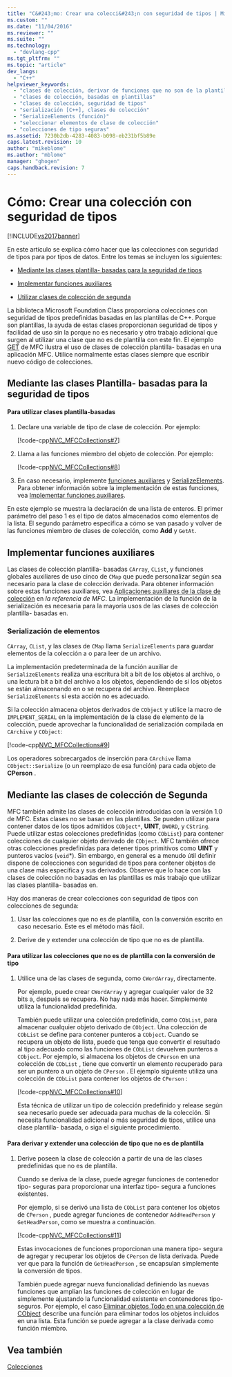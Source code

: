 ```yaml
---
title: "C&#243;mo: Crear una colecci&#243;n con seguridad de tipos | Microsoft Docs"
ms.custom: ""
ms.date: "11/04/2016"
ms.reviewer: ""
ms.suite: ""
ms.technology: 
  - "devlang-cpp"
ms.tgt_pltfrm: ""
ms.topic: "article"
dev_langs: 
  - "C++"
helpviewer_keywords: 
  - "clases de colección, derivar de funciones que no son de la plantilla"
  - "clases de colección, basadas en plantillas"
  - "clases de colección, seguridad de tipos"
  - "serialización [C++], clases de colección"
  - "SerializeElements (función)"
  - "seleccionar elementos de clase de colección"
  - "colecciones de tipo seguras"
ms.assetid: 7230b2db-4283-4083-b098-eb231bf5b89e
caps.latest.revision: 10
author: "mikeblome"
ms.author: "mblome"
manager: "ghogen"
caps.handback.revision: 7
---
```

# C&#243;mo: Crear una colecci&#243;n con seguridad de tipos
[!INCLUDE[vs2017banner](../assembler/inline/includes/vs2017banner.md)]

En este artículo se explica cómo hacer que las colecciones con seguridad de tipos para por tipos de datos.  Entre los temas se incluyen los siguientes:  
  
-   [Mediante las clases plantilla\- basadas para la seguridad de tipos](#_core_using_template.2d.based_classes_for_type_safety)  
  
-   [Implementar funciones auxiliares](#_core_implementing_helper_functions)  
  
-   [Utilizar clases de colección de segunda](#_core_using_nontemplate_collection_classes)  
  
 La biblioteca Microsoft Foundation Class proporciona colecciones con seguridad de tipos predefinidas basadas en las plantillas de C\+\+.  Porque son plantillas, la ayuda de estas clases proporcionan seguridad de tipos y facilidad de uso sin la porque no es necesario y otro trabajo adicional que surgen al utilizar una clase que no es de plantilla con este fin.  El ejemplo [GET](../top/visual-cpp-samples.md) de MFC ilustra el uso de clases de colección plantilla\- basadas en una aplicación MFC.  Utilice normalmente estas clases siempre que escribir nuevo código de colecciones.  
  
##  <a name="_core_using_template.2d.based_classes_for_type_safety"></a> Mediante las clases Plantilla\- basadas para la seguridad de tipos  
  
#### Para utilizar clases plantilla\-basadas  
  
1.  Declare una variable de tipo de clase de colección.  Por ejemplo:  
  
     [!code-cpp[NVC_MFCCollections#7](../mfc/codesnippet/CPP/how-to-make-a-type-safe-collection_1.cpp)]  
  
2.  Llama a las funciones miembro del objeto de colección.  Por ejemplo:  
  
     [!code-cpp[NVC_MFCCollections#8](../mfc/codesnippet/CPP/how-to-make-a-type-safe-collection_2.cpp)]  
  
3.  En caso necesario, implemente [funciones auxiliares](../mfc/reference/collection-class-helpers.md) y [SerializeElements](../Topic/SerializeElements.md).  Para obtener información sobre la implementación de estas funciones, vea [Implementar funciones auxiliares](#_core_implementing_helper_functions).  
  
 En este ejemplo se muestra la declaración de una lista de enteros.  El primer parámetro del paso 1 es el tipo de datos almacenados como elementos de la lista.  El segundo parámetro especifica a cómo se van pasado y volver de las funciones miembro de clases de colección, como **Add** y `GetAt`.  
  
##  <a name="_core_implementing_helper_functions"></a> Implementar funciones auxiliares  
 Las clases de colección plantilla\- basadas `CArray`, `CList`, y funciones globales auxiliares de uso cinco de `CMap` que puede personalizar según sea necesario para la clase de colección derivada.  Para obtener información sobre estas funciones auxiliares, vea [Aplicaciones auxiliares de la clase de colección](../mfc/reference/collection-class-helpers.md) en *la referencia de MFC*.  La implementación de la función de la serialización es necesaria para la mayoría usos de las clases de colección plantilla\- basadas en.  
  
###  <a name="_core_serializing_elements"></a> Serialización de elementos  
 `CArray`, `CList`, y las clases de `CMap` llama `SerializeElements` para guardar elementos de la colección a o para leer de un archivo.  
  
 La implementación predeterminada de la función auxiliar de `SerializeElements` realiza una escritura bit a bit de los objetos al archivo, o una lectura bit a bit del archivo a los objetos, dependiendo de si los objetos se están almacenando en o se recupera del archivo.  Reemplace `SerializeElements` si esta acción no es adecuado.  
  
 Si la colección almacena objetos derivados de `CObject` y utilice la macro de `IMPLEMENT_SERIAL` en la implementación de la clase de elemento de la colección, puede aprovechar la funcionalidad de serialización compilada en `CArchive` y `CObject`:  
  
 [!code-cpp[NVC_MFCCollections#9](../mfc/codesnippet/CPP/how-to-make-a-type-safe-collection_3.cpp)]  
  
 Los operadores sobrecargados de inserción para `CArchive` llama `CObject::Serialize` \(o un reemplazo de esa función\) para cada objeto de **CPerson** .  
  
##  <a name="_core_using_nontemplate_collection_classes"></a> Mediante las clases de colección de Segunda  
 MFC también admite las clases de colección introducidas con la versión 1.0 de MFC.  Estas clases no se basan en las plantillas.  Se pueden utilizar para contener datos de los tipos admitidos `CObject*`, **UINT**, `DWORD`, y `CString`.  Puede utilizar estas colecciones predefinidas \(como `CObList`\) para contener colecciones de cualquier objeto derivado de `CObject`.  MFC también ofrece otras colecciones predefinidas para detener tipos primitivos como **UINT** y punteros vacíos \(`void`\*\).  Sin embargo, en general es a menudo útil definir dispone de colecciones con seguridad de tipos para contener objetos de una clase más específica y sus derivados.  Observe que lo hace con las clases de colección no basadas en las plantillas es más trabajo que utilizar las clases plantilla\- basadas en.  
  
 Hay dos maneras de crear colecciones con seguridad de tipos con colecciones de segunda:  
  
1.  Usar las colecciones que no es de plantilla, con la conversión escrito en caso necesario.  Este es el método más fácil.  
  
2.  Derive de y extender una colección de tipo que no es de plantilla.  
  
#### Para utilizar las colecciones que no es de plantilla con la conversión de tipo  
  
1.  Utilice una de las clases de segunda, como `CWordArray`, directamente.  
  
     Por ejemplo, puede crear `CWordArray` y agregar cualquier valor de 32 bits a, después se recupera.  No hay nada más hacer.  Simplemente utiliza la funcionalidad predefinida.  
  
     También puede utilizar una colección predefinida, como `CObList`, para almacenar cualquier objeto derivado de `CObject`.  Una colección de `CObList` se define para contener punteros a `CObject`.  Cuando se recupera un objeto de lista, puede que tenga que convertir el resultado al tipo adecuado como las funciones de `CObList` devuelven punteros a `CObject`.  Por ejemplo, si almacena los objetos de `CPerson` en una colección de `CObList` , tiene que convertir un elemento recuperado para ser un puntero a un objeto de `CPerson` .  El ejemplo siguiente utiliza una colección de `CObList` para contener los objetos de `CPerson` :  
  
     [!code-cpp[NVC_MFCCollections#10](../mfc/codesnippet/CPP/how-to-make-a-type-safe-collection_4.cpp)]  
  
     Esta técnica de utilizar un tipo de colección predefinido y release según sea necesario puede ser adecuada para muchas de la colección.  Si necesita funcionalidad adicional o más seguridad de tipos, utilice una clase plantilla\- basada, o siga el siguiente procedimiento.  
  
#### Para derivar y extender una colección de tipo que no es de plantilla  
  
1.  Derive poseen la clase de colección a partir de una de las clases predefinidas que no es de plantilla.  
  
     Cuando se deriva de la clase, puede agregar funciones de contenedor tipo\- seguras para proporcionar una interfaz tipo\- segura a funciones existentes.  
  
     Por ejemplo, si se derivó una lista de `CObList` para contener los objetos de `CPerson` , puede agregar funciones de contenedor `AddHeadPerson` y `GetHeadPerson`, como se muestra a continuación.  
  
     [!code-cpp[NVC_MFCCollections#11](../mfc/codesnippet/CPP/how-to-make-a-type-safe-collection_5.h)]  
  
     Estas invocaciones de funciones proporcionan una manera tipo\- segura de agregar y recuperar los objetos de `CPerson` de lista derivada.  Puede ver que para la función de `GetHeadPerson` , se encapsulan simplemente la conversión de tipos.  
  
     También puede agregar nueva funcionalidad definiendo las nuevas funciones que amplían las funciones de colección en lugar de simplemente ajustando la funcionalidad existente en contenedores tipo\- seguros.  Por ejemplo, el caso [Eliminar objetos Todo en una colección de CObject](../mfc/deleting-all-objects-in-a-cobject-collection.md) describe una función para eliminar todos los objetos incluidos en una lista.  Esta función se puede agregar a la clase derivada como función miembro.  
  
## Vea también  
 [Colecciones](../mfc/collections.md)